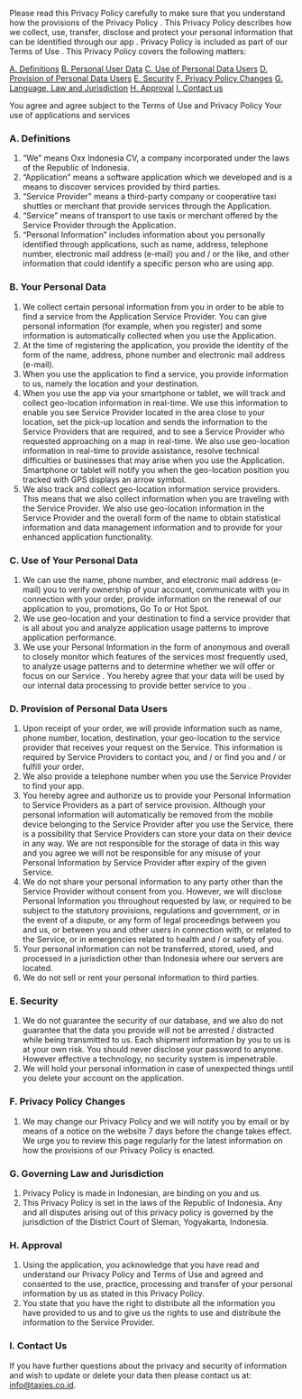 Please read this Privacy Policy carefully to make sure that you understand how the provisions of the Privacy Policy . This Privacy Policy describes how we collect, use, transfer, disclose and protect your personal information that can be identified through our app . Privacy Policy is included as part of our Terms of Use . This Privacy Policy covers the following matters:

[A. Definitions](#a-definitions)
[B. Personal User Data](#b-your-personal-data)
[C. Use of Personal Data Users](#c-use-of-your-personal-data)
[D. Provision of Personal Data Users](#d-provision-of-personal-data-users)
[E. Security](#e-security)
[F. Privacy Policy Changes](#f-privacy-policy-changes)
[G. Language, Law and Jurisdiction](#g-governing-law-and-jurisdiction)
[H. Approval](#h-approval)
[I. Contact us](#i-contact-us)
 
You agree and agree subject to the Terms of Use and Privacy Policy Your use of applications and services

### A. Definitions

1. “We” means Oxx Indonesia CV, a company incorporated under the laws of the Republic of Indonesia.
2. “Application” means a software application which we developed and is a means to discover services provided by third parties.
3. “Service Provider” means a third-party company or cooperative taxi shuttles or merchant that provide services through the Application.
4. “Service” means of transport to use taxis or merchant offered by the Service Provider through the Application.
5. “Personal Information” includes information about you personally identified through applications, such as name, address, telephone number, electronic mail address (e-mail) you and / or the like, and other information that could identify a specific person who are using app.


### B. Your Personal Data

1. We collect certain personal information from you in order to be able to find a service from the Application Service Provider. You can give personal information (for example, when you register) and some information is automatically collected when you use the Application.
2. At the time of registering the application, you provide the identity of the form of the name, address, phone number and electronic mail address (e-mail).
3. When you use the application to find a service, you provide information to us, namely the location and your destination.
4. When you use the app via your smartphone or tablet, we will track and collect geo-location information in real-time. We use this information to enable you see Service Provider located in the area close to your location, set the pick-up location and sends the information to the Service Providers that are required, and to see a Service Provider who requested approaching on a map in real-time. We also use geo-location information in real-time to provide assistance, resolve technical difficulties or businesses that may arise when you use the Application. Smartphone or tablet will notify you when the geo-location position you tracked with GPS displays an arrow symbol.
5. We also track and collect geo-location information service providers. This means that we also collect information when you are traveling with the Service Provider. We also use geo-location information in the Service Provider and the overall form of the name to obtain statistical information and data management information and to provide for your enhanced application functionality.
 
### C. Use of Your Personal Data

1. We can use the name, phone number, and electronic mail address (e-mail) you to verify ownership of your account, communicate with you in connection with your order, provide information on the renewal of our application to you, promotions, Go To or Hot Spot.
2. We use geo-location and your destination to find a service provider that is all about you and analyze application usage patterns to improve application performance.
3. We use your Personal Information in the form of anonymous and overall to closely monitor which features of the services most frequently used, to analyze usage patterns and to determine whether we will offer or focus on our Service . You hereby agree that your data will be used by our internal data processing to provide better service to you .
 
### D. Provision of Personal Data Users

1. Upon receipt of your order, we will provide information such as name, phone number, location, destination, your geo-location to the service provider that receives your request on the Service. This information is required by Service Providers to contact you, and / or find you and / or fulfill your order.
2. We also provide a telephone number when you use the Service Provider to find your app.
3. You hereby agree and authorize us to provide your Personal Information to Service Providers as a part of service provision. Although your personal information will automatically be removed from the mobile device belonging to the Service Provider after you use the Service, there is a possibility that Service Providers can store your data on their device in any way. We are not responsible for the storage of data in this way and you agree we will not be responsible for any misuse of your Personal Information by Service Provider after expiry of the given Service.
4. We do not share your personal information to any party other than the Service Provider without consent from you. However, we will disclose Personal Information you throughout requested by law, or required to be subject to the statutory provisions, regulations and government, or in the event of a dispute, or any form of legal proceedings between you and us, or between you and other users in connection with, or related to the Service, or in emergencies related to health and / or safety of you.
5. Your personal information can not be transferred, stored, used, and processed in a jurisdiction other than Indonesia where our servers are located.
6. We do not sell or rent your personal information to third parties.
 
### E. Security

1. We do not guarantee the security of our database, and we also do not guarantee that the data you provide will not be arrested / distracted while being transmitted to us. Each shipment information by you to us is at your own risk. You should never disclose your password to anyone. However effective a technology, no security system is impenetrable.
2. We will hold your personal information in case of unexpected things until you delete your account on the application.
 
### F. Privacy Policy Changes

1. We may change our Privacy Policy and we will notify you by email or by means of a notice on the website 7 days before the change takes effect. We urge you to review this page regularly for the latest information on how the provisions of our Privacy Policy is enacted.
 
### G. Governing Law and Jurisdiction

1. Privacy Policy is made in Indonesian, are binding on you and us.
2. This Privacy Policy is set in the laws of the Republic of Indonesia. Any and all disputes arising out of this privacy policy is governed by the jurisdiction of the District Court of Sleman, Yogyakarta, Indonesia.
 
### H. Approval

1. Using the application, you acknowledge that you have read and understand our Privacy Policy and Terms of Use and agreed and consented to the use, practice, processing and transfer of your personal information by us as stated in this Privacy Policy.
2. You state that you have the right to distribute all the information you have provided to us and to give us the rights to use and distribute the information to the Service Provider.
 
### I. Contact Us

If you have further questions about the privacy and security of information and wish to update or delete your data then please contact us at: info@taxies.co.id.